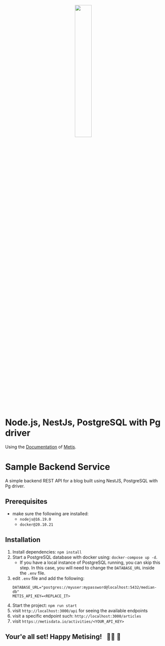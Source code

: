 <p align="center" width="100%">
<a href="https://metisdata.io">
    <img width="33%" src="https://uploads-ssl.webflow.com/62d69ddf7813e9ad935e731f/62de3b0f9e217377201a83b9_metis-logo-white.svg">
    </a>
</p>

# Node.js, NestJs, PostgreSQL with Pg driver

Using the [Documentation](https://docs.metisdata.io/metis/sdk-integration/javascript-pg/nestjs) of [Metis](https://app.metisdata.io/).


# Sample Backend Service

A simple backend REST API for a blog built using NestJS, PostgreSQL with Pg driver.

## Prerequisites
- make sure the following are installed:
    - `nodejs@16.19.0`
    - `docker@20.10.21`
## Installation
1. Install dependencies: `npm install`
2. Start a PostgreSQL database with docker using: `docker-compose up -d`. 
    - If you have a local instance of PostgreSQL running, you can skip this step. In this case, you will need to change the `DATABASE_URL` inside the `.env` file. 
3. edit `.env` file and add the following:
    ```
    DATABASE_URL="postgres://myuser:mypassword@localhost:5432/median-db"
    METIS_API_KEY=<REPLACE_IT>
    ```
4. Start the project:  `npm run start`
5. visit `http://localhost:3000/api` for seeing the available endpoints
6. visit a specific endpoint such: `http://localhost:3000/articles`
7. visit `https://metisdata.io/activities/<YOUR_API_KEY>`

## Your'e all set! Happy Metising!  &nbsp; 🎉🎉 🎉